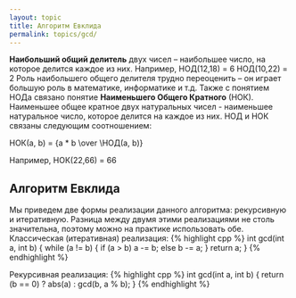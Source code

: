 ```yaml
---
layout: topic
title: Алгоритм Евклида
permalink: topics/gcd/
---
```

**Наибольший общий делитель** двух чисел – наибольшее число, на которое делится каждое из них.
Например, НОД(12,18) = 6
НОД(10,22) = 2
Роль наибольшего общего делителя трудно переоценить – он играет большую роль в математике, информатике и т.д.
Также с понятием НОДа связано понятие **Наименьшего Общего Кратного** (НОК). Наименьшее общее кратное двух натуральных чисел - наименьшее натуральное число, которое делится на каждое из них. 
НОД и НОК связаны следующим соотношением:

НОК(a, b) = {a * b \over \НОД(a, b)}

Например, НОК(22,66) = 66

## Алгоритм Евклида
Мы приведем две формы реализации данного алгоритма: рекурсивную и итеративную.
Разница между двумя этими реализациями не столь значительна, поэтому можно на практике использовать обе.
Классическая (итеративная) реализация:
{% highlight cpp %}
int gcd(int a, int b)
{
        while (a != b)
	{
	if (a > b)
		a -= b;
	else
		b -= a;
	}
return a;
}
{% endhighlight %}

Рекурсивная реализация:
{% highlight cpp %}
int gcd(int a, int b)
{
	return (b == 0) ? abs(a) : gcd(b, a % b);
}
{% endhighlight %}
